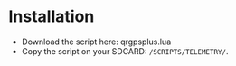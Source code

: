 # Installation

- Download the script here: qrgpsplus.lua
- Copy the script on your SDCARD: `/SCRIPTS/TELEMETRY/`.
